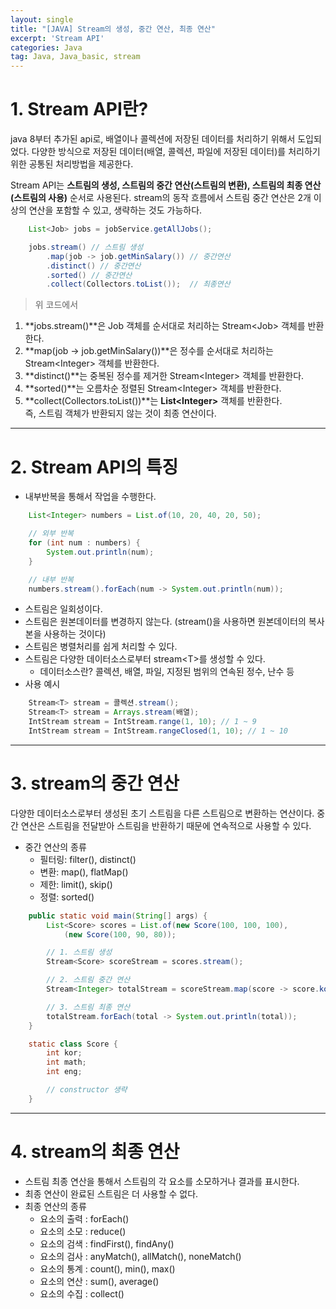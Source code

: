 ```yaml
---
layout: single
title: "[JAVA] Stream의 생성, 중간 연산, 최종 연산"
excerpt: 'Stream API'
categories: Java
tag: Java, Java_basic, stream
---
```


# **1. Stream API란?**

java 8부터 추가된 api로, 배열이나 콜렉션에 저장된 데이터를 처리하기 위해서 도입되었다. 다양한 방식으로 저장된 데이터(배열, 콜렉션, 파일에 저장된 데이터)를 처리하기 위한 공통된 처리방법을 제공한다.


Stream API는 **스트림의 생성, 스트림의 중간 연산(스트림의 변환), 스트림의 최종 연산(스트림의 사용)** 순서로 사용된다. stream의 동작 흐름에서 스트림 중간 연산은 2개 이상의 연산을 포함할 수 있고, 생략하는 것도 가능하다.

```java
    List<Job> jobs = jobService.getAllJobs();

    jobs.stream() // 스트림 생성
        .map(job -> job.getMinSalary()) // 중간연산
        .distinct() // 중간연산
        .sorted() // 중간연산
        .collect(Collectors.toList());  // 최종연산
```
> 위 코드에서
1. **jobs.stream()**은 Job 객체를 순서대로 처리하는 Stream\<Job> 객체를 반환한다. 
2. **map(job -> job.getMinSalary())**은 정수를 순서대로 처리하는 Stream\<Integer> 객체를 반환한다. 
3. **distinct()**는 중복된 정수를 제거한 Stream\<Integer> 객체를 반환한다. 
4. **sorted()**는 오름차순 정렬된 Stream\<Integer> 객체를 반환한다.
5. **collect(Collectors.toList())**는 **List\<Integer>** 객체를 반환한다. <br> 즉, 스트림 객체가 반환되지 않는 것이 최종 연산이다.

---

# **2. Stream API의 특징**

- 내부반복을 통해서 작업을 수행한다.

```java
    List<Integer> numbers = List.of(10, 20, 40, 20, 50);

    // 외부 반복
    for (int num : numbers) {
        System.out.println(num);
    }

    // 내부 반복
    numbers.stream().forEach(num -> System.out.println(num));
```

- 스트림은 일회성이다.
- 스트림은 원본데이터를 변경하지 않는다. (stream()을 사용하면 원본데이터의 복사본을 사용하는 것이다)
- 스트림은 병렬처리를 쉽게 처리할 수 있다.
- 스트림은 다양한 데이터소스로부터 stream\<T>를 생성할 수 있다.
    - 데이터소스란? 콜렉션, 배열, 파일, 지정된 범위의 연속된 정수, 난수 등
- 사용 예시
```java
    Stream<T> stream = 콜렉션.stream();
    Stream<T> stream = Arrays.stream(배열);
    IntStream stream = IntStream.range(1, 10); // 1 ~ 9 
    IntStream stream = IntStream.rangeClosed(1, 10); // 1 ~ 10
```

---

# **3. stream의 중간 연산**

다양한 데이터소스로부터 생성된 초기 스트림을 다른 스트림으로 변환하는 연산이다. 중간 연산은 스트림을 전달받아 스트림을 반환하기 때문에 연속적으로 사용할 수 있다.

- 중간 연산의 종류
    - 필터링: filter(), distinct()
    - 변환: map(), flatMap()
    - 제한: limit(), skip()
    - 정렬: sorted()

```java
    public static void main(String[] args) {
        List<Score> scores = List.of(new Score(100, 100, 100), 
            (new Score(100, 90, 80));

        // 1. 스트림 생성
        Stream<Score> scoreStream = scores.stream();

        // 2. 스트림 중간 연산
        Stream<Integer> totalStream = scoreStream.map(score -> score.kor + score.eng + score.math);

        // 3. 스트림 최종 연산
        totalStream.forEach(total -> System.out.println(total));
    }

    static class Score {
        int kor;
        int math;
        int eng;

        // constructor 생략
    }
```

---

# **4. stream의 최종 연산**
- 스트림 최종 연산을 통해서 스트림의 각 요소를 소모하거나 결과를 표시한다.
- 최종 연산이 완료된 스트림은 더 사용할 수 없다.
- 최종 연산의 종류
    - 요소의 출력 : forEach()
    - 요소의 소모 : reduce()
    - 요소의 검색 : findFirst(), findAny()
    - 요소의 검사 : anyMatch(), allMatch(), noneMatch()
    - 요소의 통계 : count(), min(), max()
    - 요소의 연산 : sum(), average()
    - 요소의 수집 : collect()